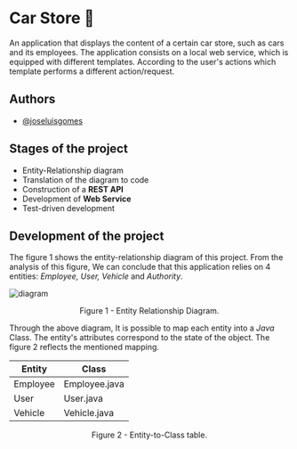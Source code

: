 # Car Store 🚗

An application that displays the content of a certain car store, such as cars and its employees. The application consists on a local web service, which is equipped with different templates. According to the user's actions which template performs a different action/request.

## Authors

- [@joseluisgomes](https://www.github.com/joseluisgomes)

## Stages of the project

- Entity-Relationship diagram
- Translation of the diagram to code
- Construction of a **REST API**
- Development of **Web Service**
- Test-driven development

## Development of the project

The figure 1 shows the entity-relationship diagram of this project. From the analysis of this figure, We can conclude that this application relies on 4 entities: _Employee, User, Vehicle_ and _Authority_.

![diagram](https://user-images.githubusercontent.com/70901488/187467998-703b5d8d-23b2-4fd2-89f1-26ccbc16f65d.png)
<div align = "center">Figure 1 - Entity Relationship Diagram.</div>

Through the above diagram, It is possible to map each entity into a _Java_ Class. The entity's attributes correspond to the state of the object. The figure 2 reflects the mentioned mapping.

<div align="center">

| Entity   | Class         |
|----------|---------------|
| Employee | Employee.java |
| User     | User.java     |
| Vehicle  | Vehicle.java  |

</div>
<div align = "center">Figure 2 - Entity-to-Class table.</div>
